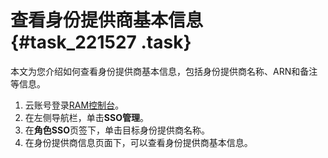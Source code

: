 # 查看身份提供商基本信息 {#task_221527 .task}

本文为您介绍如何查看身份提供商基本信息，包括身份提供商名称、ARN和备注等信息。

1.  云账号登录[RAM控制台](https://ram.console.aliyun.com/)。
2.  在左侧导航栏，单击**SSO管理**。
3.  在**角色SSO**页签下，单击目标身份提供商名称。
4.  在身份提供商信息页面下，可以查看身份提供商基本信息。


